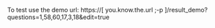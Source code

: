 To test use the demo url: https://[ you.know.the.url ;-p ]/result_demo?questions=1,58,60,17,3,18&edit=true